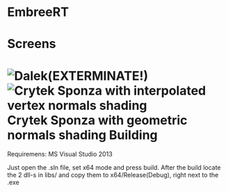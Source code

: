 EmbreeRT
========

Screens
========

![Dalek(EXTERMINATE!)](http://imgur.com/tvPsLmX)
![Crytek Sponza with interpolated vertex normals shading](http://i.imgur.com/9q111vt.png)
Crytek Sponza with geometric normals shading
Building
========
Requiremens:
MS Visual Studio 2013

Just open the .sln file, set x64 mode and press build. After the build locate the 2 dll-s in libs/ and copy them to x64/Release(Debug), right next to the .exe

